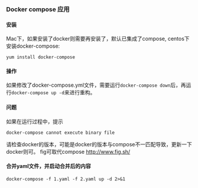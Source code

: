 ### Docker compose 应用
#### 安装
Mac下，如果安装了docker则需要再安装了，默认已集成了compose,
centos下安装docker-compose:
```
yum install docker-compose
```

#### 操作
如果修改了docker-compose.yml文件，需要运行`docker-compose down`后，再运行`docker-compose up -d`来进行重构。

#### 问题
如果在运行过程中，提示
```
docker-compose cannot execute binary file
```
请检查docker的版本，可能是docker的版本与compose不一匹配导致，更新一下docker则可。
fig可取代compose
http://www.fig.sh/

#### 合并yaml文件，并启动合并后的内容
```
docker-compose -f 1.yaml -f 2.yaml up -d 2>&1
```
